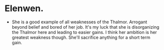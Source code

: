# Elenwen.
- She is a good example of all weaknesses of the Thalmor. Arrogant beyond belief and bored of her job. It's my luck that she is disorganizing the Thalmor here and leading to easier gains. I think her ambition is her greatest weakness though. She'll sacrifice anything for a short term gain.
